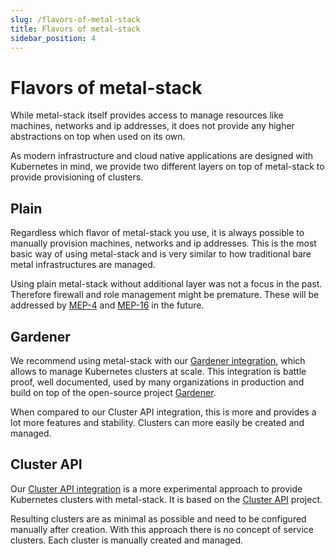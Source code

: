 ```yaml
---
slug: /flavors-of-metal-stack
title: Flavors of metal-stack
sidebar_position: 4
---
```


# Flavors of metal-stack

While metal-stack itself provides access to manage resources like machines, networks and ip addresses, it does not provide any higher abstractions on top when used on its own.

As modern infrastructure and cloud native applications are designed with Kubernetes in mind, we provide two different layers on top of metal-stack to provide provisioning of clusters.

## Plain

Regardless which flavor of metal-stack you use, it is always possible to manually provision machines, networks and ip addresses. This is the most basic way of using metal-stack and is very similar to how traditional bare metal infrastructures are managed.

Using plain metal-stack without additional layer was not a focus in the past. Therefore firewall and role management might be premature. These will be addressed by [MEP-4](../../contributing/01-Proposals/MEP4/README.md) and [MEP-16](../../contributing/01-Proposals/MEP16/README.md) in the future.

## Gardener

We recommend using metal-stack with our [Gardener integration](../05-Concepts/04-Kubernetes/01-gardener.md), which allows to manage Kubernetes clusters at scale. This integration is battle proof, well documented, used by many organizations in production and build on top of the open-source project [Gardener](https://gardener.cloud/).

When compared to our Cluster API integration, this is more and provides a lot more features and stability. Clusters can more easily be created and managed.

## Cluster API

Our [Cluster API integration](https://github.com/metal-stack/cluster-api-provider-metal-stack) is a more experimental approach to provide Kubernetes clusters with metal-stack. It is based on the [Cluster API](https://cluster-api.sigs.k8s.io/) project.

Resulting clusters are as minimal as possible and need to be configured manually after creation. With this approach there is no concept of service clusters. Each cluster is manually created and managed.
